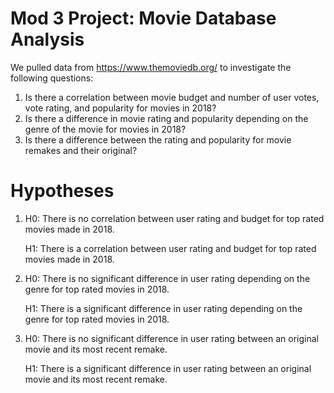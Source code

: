 # Mod 3 Project: Movie Database Analysis
We pulled data from https://www.themoviedb.org/ to investigate the following questions:
  1. Is there a correlation between movie budget and number of user votes, vote rating, and popularity for movies in 2018?
  2. Is there a difference in movie rating and popularity depending on the genre of the movie for movies in 2018?
  3. Is there a difference between the rating and popularity for movie remakes and their original?
  
# Hypotheses
1. H0: There is no correlation between user rating and budget for top rated movies made in 2018.
   
   H1: There is a correlation between user rating and budget for top rated movies made in 2018.

2. H0: There is no significant difference in user rating depending on the genre for top rated movies in 2018.
   
   H1: There is a significant difference in user rating depending on the genre for top rated movies in 2018.

3. H0: There is no significant difference in user rating between an original movie and its most recent remake.
   
   H1: There is a significant difference in user rating between an original movie and its most recent remake.
